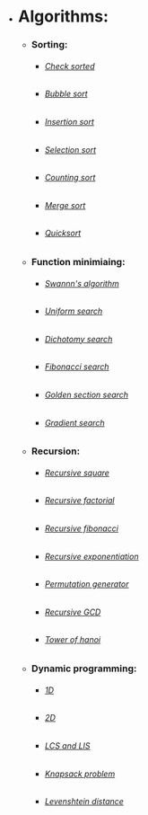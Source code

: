 - # Algorithms:

  - ### Sorting:
    - ###### [Check sorted](https://github.com/No1n/python_practice/blob/main/sorting/check_sorted.py)
    - ###### [Bubble sort](https://github.com/No1n/python_practice/blob/main/sorting/bubble_sort.py)
    - ###### [Insertion sort](https://github.com/No1n/python_practice/blob/main/sorting/insertion_sort.py)
    - ###### [Selection sort](https://github.com/No1n/python_practice/blob/main/sorting/selection_sort.py)
    - ###### [Counting sort](https://github.com/No1n/python_practice/blob/main/sorting/counting_sort.py)
    - ###### [Merge sort](https://github.com/No1n/python_practice/blob/main/sorting/merge_sort.py)
    - ###### [Quicksort](https://github.com/No1n/python_practice/blob/main/sorting/quick_sort.py)
 
  - ### Function minimiaing:
    - ###### [Swannn's algorithm](https://github.com/No1n/python_practice/blob/main/function_minimizing/swann_algorithm.py)
    - ###### [Uniform search](https://github.com/No1n/python_practice/blob/main/function_minimizing/uniform_min_search.py)
    - ###### [Dichotomy search](https://github.com/No1n/python_practice/blob/main/function_minimizing/dichotomy_min_search.py)
    - ###### [Fibonacci search](https://github.com/No1n/python_practice/blob/main/function_minimizing/fibonacci_min_search.py)
    - ###### [Golden section search](https://github.com/No1n/python_practice/blob/main/function_minimizing/golden_section_min_search.py)
    - ###### [Gradient search](https://github.com/No1n/python_practice/blob/main/function_minimizing/gradient_min_search.py)

  - ### Recursion:
    - ###### [Recursive square](https://github.com/No1n/python_practice/blob/main/recursion/recursive_square.py)
    - ###### [Recursive factorial](https://github.com/No1n/python_practice/blob/main/recursion/recuresive_factorial.py)
    - ###### [Recursive fibonacci](https://github.com/No1n/python_practice/blob/main/recursion/recuresive_fibonacci.py)
    - ###### [Recursive exponentiation](https://github.com/No1n/python_practice/blob/main/recursion/recursive_exponentiation.py)
    - ###### [Permutation generator](https://github.com/No1n/python_practice/blob/main/recursion/permutation_generator.py)
    - ###### [Recursive GCD](https://github.com/No1n/python_practice/blob/main/recursion/recursive_GCD.py)
    - ###### [Tower of hanoi](https://github.com/No1n/python_practice/blob/main/recursion/tower_of_hanoi.py)

  - ### Dynamic programming:
    - ###### [1D](https://github.com/No1n/python_practice/blob/main/dinamical_programming/1D.py)
    - ###### [2D](https://github.com/No1n/python_practice/blob/main/dinamical_programming/2D.py)
    - ###### [LCS and LIS](https://github.com/No1n/python_practice/blob/main/dinamical_programming/LCS_and_LIS.py)
    - ###### [Knapsack problem](https://github.com/No1n/python_practice/blob/main/dinamical_programming/knapsack_problem.py)
    - ###### [Levenshtein distance](https://github.com/No1n/python_practice/blob/main/dinamical_programming/levenshtein_distance.py)
